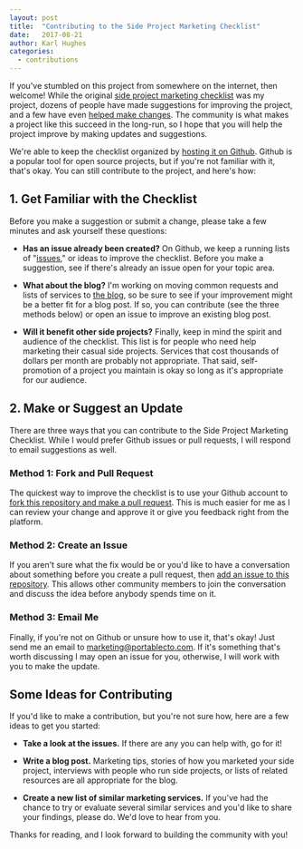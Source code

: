 ```yaml
---
layout: post
title:  "Contributing to the Side Project Marketing Checklist"
date:   2017-08-21
author: Karl Hughes
categories:
  - contributions
---
```


If you've stumbled on this project from somewhere on the internet, then welcome! While the original [side project marketing checklist](https://www.sideprojectchecklist.com/marketing-checklist/) was my project, dozens of people have made suggestions for improving the project, and a few have even [helped make changes](https://github.com/karllhughes/side-project-marketing/graphs/contributors). The community is what makes a project like this succeed in the long-run, so I hope that you will help the project improve by making updates and suggestions.

We're able to keep the checklist organized by [hosting it on Github](https://github.com/karllhughes/side-project-marketing). Github is a popular tool for open source projects, but if you're not familiar with it, that's okay. You can still contribute to the project, and here's how:

## 1. Get Familiar with the Checklist

Before you make a suggestion or submit a change, please take a few minutes and ask yourself these questions:

- **Has an issue already been created?** On Github, we keep a running lists of "[issues](https://github.com/karllhughes/side-project-marketing/issues)," or ideas to improve the checklist. Before you make a suggestion, see if there's already an issue open for your topic area.

- **What about the blog?** I'm working on moving common requests and lists of services to [the blog](https://www.sideprojectchecklist.com/blog/), so be sure to see if your improvement might be a better fit for a blog post. If so, you can contribute (see the three methods below) or open an issue to improve an existing blog post.

- **Will it benefit other side projects?** Finally, keep in mind the spirit and audience of the checklist. This list is for people who need help marketing their casual side projects. Services that cost thousands of dollars per month are probably not appropriate. That said, self-promotion of a project you maintain is okay so long as it's appropriate for our audience.

## 2. Make or Suggest an Update

There are three ways that you can contribute to the Side Project Marketing Checklist. While I would prefer Github issues or pull requests, I will respond to email suggestions as well.

### Method 1: Fork and Pull Request

The quickest way to improve the checklist is to use your Github account to [fork this repository and make a pull request](https://blog.scottlowe.org/2015/01/27/using-fork-branch-git-workflow/). This is much easier for me as I can review your change and approve it or give you feedback right from the platform.

### Method 2: Create an Issue

If you aren't sure what the fix would be or you'd like to have a conversation about something before you create a pull request, then [add an issue to this repository](https://help.github.com/articles/creating-an-issue/). This allows other community members to join the conversation and discuss the idea before anybody spends time on it.

### Method 3: Email Me

Finally, if you're not on Github or unsure how to use it, that's okay! Just send me an email to [marketing@portablecto.com](mailto:marketing@portablecto.com). If it's something that's worth discussing I may open an issue for you, otherwise, I will work with you to make the update.

## Some Ideas for Contributing

If you'd like to make a contribution, but you're not sure how, here are a few ideas to get you started:

- **Take a look at the issues.** If there are any you can help with, go for it!

- **Write a blog post.** Marketing tips, stories of how you marketed your side project, interviews with people who run side projects, or lists of related resources are all appropriate for the blog.

- **Create a new list of similar marketing services.** If you've had the chance to try or evaluate several similar services and you'd like to share your findings, please do. We'd love to hear from you.

Thanks for reading, and I look forward to building the community with you!
